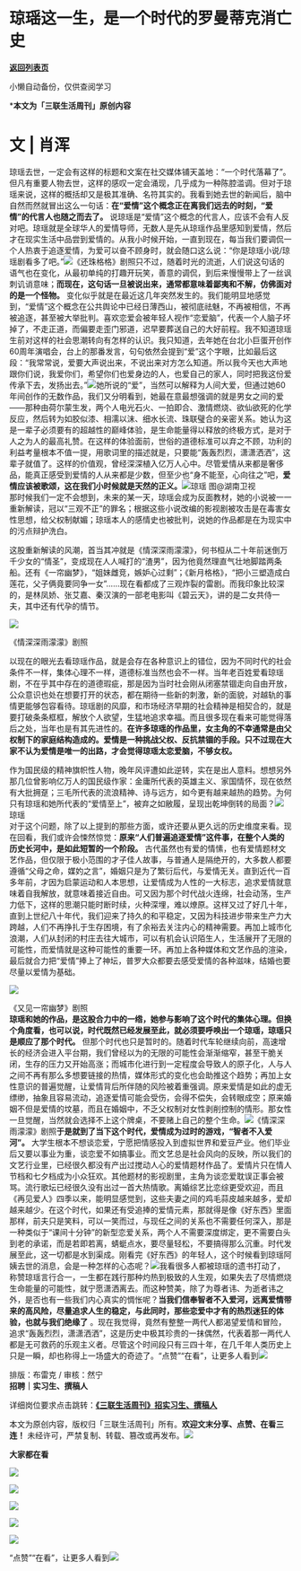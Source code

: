 # 琼瑶这一生，是一个时代的罗曼蒂克消亡史

[**返回列表页**](/gzh/三联生活周刊)

小懒自动备份，仅供查阅学习

***本文为「三联生活周刊」原创内容**

#  文 | 肖浑

琼瑶去世，一定会有这样的标题和文案在社交媒体铺天盖地：“一个时代落幕了”。但凡有重要人物去世，这样的感叹一定会涌现，几乎成为一种陈腔滥调。但对于琼瑶来说，这样的概括却又是极其准确、名符其实的。我看到她去世的新闻后，脑中自然而然就冒出这么一句话：**在“爱情”这个概念正在离我们远去的时刻，“爱情”的代言人也随之而去了。**
说琼瑶是“爱情”这个概念的代言人，应该不会有人反对吧。琼瑶就是全球华人的爱情导师，无数人是先从琼瑶作品里感知到爱情，然后才在现实生活中品尝到爱情的。从我小时候开始，一直到现在，每当我们要调侃一个人热衷于追逐爱情，为爱可以奋不顾身时，就会随口这么说：“你是琼瑶小说/琼瑶剧看多了吧。”![](https://mmbiz.qpic.cn/mmbiz_jpg/c2Sib3Mp7pOMXZibqjBUialAVZibwZWaeoH1CvkTN70zrflHZw3V1wVj8AsL8SQfgDU1eYnNtichmKWzrpMSRMlGZng/640?wx_fmt=jpeg&from;=appmsg)《还珠格格》剧照只不过，随着时光的流逝，人们说这句话的语气也在变化，从最初单纯的打趣开玩笑，善意的调侃，到后来慢慢带上了一丝讽刺讥诮意味；**而现在，这句话一旦被说出来，通常都意味着鄙夷和不解，仿佛面对的是一个怪物。**
变化似乎就是在最近这几年突然发生的。我们能明显地感觉到，“爱情”这个概念在公共舆论中已经日薄西山，被彻底祛魅，不再被相信，不再被追逐，甚至被大举批判。喜欢恋爱会被年轻人视作“恋爱脑”，代表一个人脑子坏掉了，不走正道，而偏要走歪门邪道，迟早要葬送自己的大好前程。我不知道琼瑶生前对这样的社会思潮转向有怎样的认识。我只知道，去年她在台北小巨蛋开创作60周年演唱会，台上的那番发言，句句依然会提到“爱”这个字眼，比如最后这段：“我常常说，爱要大声说出来，不说出来对方怎么知道。所以我今天也大声地跟你们说，我爱你们，希望你们也爱身边的人，也爱自己的家人，同时把我这份爱传承下去，发扬出去。”![](https://mmbiz.qpic.cn/mmbiz_jpg/c2Sib3Mp7pOMXZibqjBUialAVZibwZWaeoH1ibwiapVLuMCT7L7wvVjI67dvROnNICqFqB8KMfiaRm5icnR6icWzIOPcicpA/640?wx_fmt=jpeg&from;=appmsg)她所说的“爱”，当然可以解释为人间大爱，但通过她60年间创作的无数作品，我们又分明看到，她最在意最想强调的就是男女之间的爱——那种由荷尔蒙生发，两个人电光石火、一拍即合、激情燃烧、欲仙欲死的化学反应，然后转为如胶似漆、相濡以沫、细水长流、珠联璧合的亲密关系。她认为这是一辈子必须要有的超越性的巅峰体验，是生命能量得以释放的终极方式，是对于人之为人的最高礼赞。在这样的体验面前，世俗的道德标准可以弃之不顾，功利的利益考量根本不值一提，用歌词里的描述就是，只要能“轰轰烈烈，潇潇洒洒”，这辈子就值了。这样的价值观，曾经深深植入亿万人心中。尽管爱情从来都是奢侈品，能真正感受到爱情的人从来都是少数，但至少也“身不能至，心向往之”吧，**爱情应该被歌颂，这在我们小时候就是天然的正义。**![](https://mmbiz.qpic.cn/mmbiz_jpg/c2Sib3Mp7pOMXZibqjBUialAVZibwZWaeoH1fMgcYn6lU0SfyRrbzjo9WcdVBAlnQZ00dYsEN6n7HUqhtr9vePXsuw/640?wx_fmt=jpeg&from;=appmsg)琼瑶
图@湖南卫视  
那时候我们一定不会想到，未来的某一天，琼瑶会成为反面教材，她的小说被一一重新解读，冠以“三观不正”的罪名；根据这些小说改编的影视剧被攻击是在毒害女性思想，给父权制献媚；琼瑶本人的感情史也被批判，说她的作品都是在为现实中的污点辩护洗白。

这股重新解读的风潮，首当其冲就是《情深深雨濛濛》，何书桓从二十年前迷倒万千少女的“情圣”，变成现在人人喊打的“渣男”，因为他竟然理直气壮地脚踏两条船。还有《一帘幽梦》，“姐妹雌竞，嫉妒心过剩”；《新月格格》，“把小三塑造成白莲花，父子俩竟要同争一女”……现在看都成了三观炸裂的雷剧。而我印象比较深的，是林凤娇、张艾嘉、秦汉演的一部老电影叫《碧云天》，讲的是二女共侍一夫，其中还有代孕的情节。

![](https://mmbiz.qpic.cn/mmbiz_jpg/c2Sib3Mp7pOMXZibqjBUialAVZibwZWaeoH1ZECHQ0yMRStGOF6QfJBWmWPyebvt506zRd3XuW5RsTiavhomMMVXJhw/640?wx_fmt=jpeg&from;=appmsg)

《情深深雨濛濛》剧照

以现在的眼光去看琼瑶作品，就是会存在各种意识上的错位，因为不同时代的社会条件不一样，集体心理不一样，道德标准当然也会不一样。当年老百姓爱看琼瑶剧，不在乎其中存在的道德瑕疵，那是因为当时社会刚从闭塞禁锢走向自由开放，公众意识也处在想要打开的状态，都在期待一些新的刺激，新的面貌，对越轨的事情更能够包容看待。琼瑶剧的风靡，和市场经济早期的社会精神是相契合的，就是要打破条条框框，解放个人欲望，生猛地追求幸福。而且很多现在看来可能觉得落后之处，当年也是有其先进性的。**在许多琼瑶的作品里，女主角的不幸通常是由父权制下的家庭结构造成的。爱情是一种挑战父权、反抗禁锢的手段。只不过现在大家不认为爱情是唯一的出路，才会觉得琼瑶太恋爱脑，不够女权。**

作为国民级的精神旗帜性人物，晚年风评遭如此逆转，实在是出人意料。想想另外那几位曾影响亿万人的国民级作家：金庸所代表的英雄主义、家国情怀，现在依然有大批拥趸；三毛所代表的流浪精神、诗与远方，如今更有越来越热的趋势。为何只有琼瑶和她所代表的“爱情至上”，被弃之如敝履，呈现出乾坤倒转的局面？![](https://mmbiz.qpic.cn/mmbiz_jpg/c2Sib3Mp7pOMXZibqjBUialAVZibwZWaeoH1yemVeGsUaqpfrVRGXr2HXI9jzdU9V9E9bysjX2oCWescHAFAKOH3fg/640?wx_fmt=jpeg&from;=appmsg)琼瑶  
对于这个问题，除了以上提到的那些方面，或许还要从更久远的历史维度来看。现在回看，我们或许会悚然惊觉：**原来“人们普遍追逐爱情”这件事，在整个人类的历史长河中，是如此短暂的一个阶段。**
古代虽然也有爱的情愫，也有爱情题材文艺作品，但仅限于极小范围的才子佳人故事，与普通人是隔绝开的，大多数人都要遵循“父母之命，媒妁之言”，婚姻只是为了繁衍后代，与爱情无关。直到近代一百多年前，才因为启蒙运动和人本思想，让爱情成为人性的一大标志，追求爱情就意味着自我解放，就意味着接近自由。可又因为那个时代战火连绵，社会动荡，生产力低下，这样的思潮只能时断时续，火种深埋，难以燎原。这样又过了好几十年，直到上世纪八十年代，我们迎来了持久的和平稳定，又因为科技进步带来生产力大跨越，人们不再挣扎于生存困境，有了余裕去关注内心的精神需要。再加上城市化浪潮，人们从封闭的村庄去往大城市，可以有机会认识陌生人，生活展开了无限的可能性，而爱情就是这种可能性的重要一环。再加上各种媒体和文艺作品的渲染，最后就合力把“爱情”捧上了神坛，普罗大众都要去感受爱情的各种滋味，结婚也要尽量以爱情为基础。

![](https://mmbiz.qpic.cn/mmbiz_jpg/c2Sib3Mp7pOMXZibqjBUialAVZibwZWaeoH1yI1dNfubrmevpNxEkDYicJnCA0dIr2Wvw5WyCXVSYNspBH5bRNXPyUQ/640?wx_fmt=jpeg&from;=appmsg)

《又见一帘幽梦》剧照  
**琼瑶和她的作品，是这股合力中的一绺，她参与影响了这个时代的集体心理。但换个角度看，也可以说，时代既然已经发展至此，就必须要呼唤出一个琼瑶，琼瑶只是顺应了那个时代。**
但那个时代也只是暂时的。随着时代车轮继续向前，高速增长的经济会进入平台期，我们曾经以为的无限的可能性会渐渐缩窄，甚至干脆关闭，生存的压力又开始高涨；而城市化进行到一定程度会导致人的原子化，人与人之间不再有那么多想要链接的热情，媒体形式的变化也会助推这个趋势；再加上女性意识的普遍觉醒，让爱情背后所伴随的风险被着重强调。原来爱情是如此的虚无缥缈，抽象且容易流动，追逐爱情可能会受伤，会得不偿失，会转眼成空；原来婚姻不但是爱情的坟墓，而且在婚姻中，不乏父权制对女性剥削控制的情形。那女性一旦觉醒，当然就会选择不上这个牌桌，不要赌上自己的整个生命。![](https://mmbiz.qpic.cn/mmbiz_jpg/c2Sib3Mp7pOMXZibqjBUialAVZibwZWaeoH1ERToibJFFSzQhCMKWYzKjj00pJb12mmRKHpjU0Tkbh31BPicDdgjcy4g/640?wx_fmt=jpeg&from;=appmsg)《情深深雨濛濛》剧照**于是就到了当下这个时代，爱情成为过时的游戏，“智者不入爱河”。**
大学生根本不想谈恋爱，宁愿把情感投入到虚拟世界和爱豆产业。他们毕业后又要以事业为重，谈恋爱不如搞事业。而文艺总是社会风向的反映，所以我们的文艺行业里，已经很久都没有产出过搅动人心的爱情题材作品了。爱情片只在情人节档和七夕档成为小众狂欢。其他题材的影视剧里，主角为谈恋爱耽误正事会被骂。流行歌坛已经很久没有出过一首大热情歌。离婚综艺比恋综更受欢迎，而且《再见爱人》四季以来，能明显感觉到，这些夫妻之间的鸡毛蒜皮越来越多，爱却越来越少。在这个时代，如果还有受追捧的爱情元素，那就得是像《好东西》里面那样，前夫只是笑料，可以一笑而过，与现任之间的关系也不需要任何深入，那是一种类似于“课间十分钟”的新型恋爱关系，两个人不需要深度绑定，更不需要白头到老的承诺，而是若即若离，蜻蜓点水，要尽量轻松，不要搞得那么沉重。时代发展至此，这一切都是水到渠成。刚看完《好东西》的年轻人，这个时候看到琼瑶阿姨去世的消息，会是一种怎样的心态呢？![](https://mmbiz.qpic.cn/mmbiz_jpg/VkpaUkchBmWibibpsop8p2je2Hm2Jvv1CVb2HBWNiagMN9KKNdqAkOHbb2IDLosmmlYTxr2LVKXictVwfnUzXqgLQw/640?wx_fmt=other&from;=appmsg&tp;=webp&wxfrom;=5&wx;_lazy=1&wx;_co=1)我看很多人都被琼瑶的遗书打动了，称赞琼瑶言行合一，一生都在践行那种灼热到极致的人生观，如果失去了尽情燃烧生命能量的可能性，就宁愿潇洒离去。而这种赞美，除了为尊者讳、为逝者讳之外，是否也有一些我们内心真实的惆怅呢？**当我们信奉智者不入爱河，远离爱情带来的高风险，尽量追求人生的稳定，与此同时，那些恋爱中才有的热烈迷狂的体验，也就与我们绝缘了**
。现在我觉得，竟然有整整一两代人都渴望爱情和冒险，追求“轰轰烈烈，潇潇洒洒”，这是历史中极其珍贵的一抹偶然，代表着那一两代人都是无可救药的乐观主义者。尽管这个时间段只有三四十年，在几千年人类历史上只是一瞬，却也称得上一场盛大的奇迹了。“点赞”“在看”，让更多人看到![](https://mmbiz.qpic.cn/mmbiz_gif/c2Sib3Mp7pON9hkSZwdTibRHNZSMPyiapUCHJwlyoZVBC3SfmPmF0VKjkm3NiaToQloHFJ6icyicqZnqgXp6pSQJt5gg/640?wx_fmt=gif&from;=appmsg&wxfrom;=5&wx;_lazy=1&tp;=wxpic)  
  
  
  
  
  
排版：布雷克 / 审核：然宁  
**招聘｜实习生、撰稿人**  

详细岗位要求点击跳转：[**《三联生活周刊》招实习生、撰稿人**](http://mp.weixin.qq.com/s?__biz=MTc5MTU3NTYyMQ==&mid=2651136871&idx=3&sn=f1c0777fe9d31881e5dfca68ebc2937f&chksm=5907324d6e70bb5b3546dfe1c7b31b5fe05664bebbf36356ba9a1a352e0678444cad62875ad4&scene=21#wechat_redirect)

本文为原创内容，版权归「三联生活周刊」所有。**欢迎文末分享、点赞、在看三连！**
未经许可，严禁复制、转载、篡改或再发布。![](https://mmbiz.qpic.cn/sz_mmbiz_png/Gg7Qtoh7Aic9ZTmAdCc80b4nD7xicgPt863QWU7oNswDx19XrjfTtSl8QwatY2EEZGuNd1WRRiapDZjcDhTnNYmBg/640?wx_fmt=other&wxfrom;=5&wx;_lazy=1&wx;_co=1&retryload;=1&tp;=webp)

**大家都在看**

  

[![](https://mmbiz.qpic.cn/mmbiz_jpg/c2Sib3Mp7pOO3xPxIedttEV70o9vfc75x8KhcjZblL7XK1Mg65poHbib0r5rUZXrksFL6IsFibykG6sKlmfIb72jg/640?wx_fmt=jpeg&from;=appmsg&wxfrom;=5&wx;_lazy=1&wx;_co=1&tp;=wxpic)](http://mp.weixin.qq.com/s?__biz=MTc5MTU3NTYyMQ==&mid=2651466051&idx=1&sn=5e1c1f01e24ee155c8d51ca046f313fc&chksm=590838696e7fb17f6a12755682ed64beed18fa2f5d1e80dcdedada0f99d7e12093fa55e5eecf&scene=21#wechat_redirect)

[![](https://mmbiz.qpic.cn/mmbiz_jpg/c2Sib3Mp7pOOKibUDEibFR9PkRdeItMBj1NQk54C4icdV3zX6iaP0JhhLJicqsbO12bKqDZYzoDEwtdCTiaO8lGNavuGQ/640?wx_fmt=jpeg&wxfrom;=5&wx;_lazy=1&wx;_co=1&tp;=wxpic)](https://mp.weixin.qq.com/s?__biz=MTc5MTU3NTYyMQ==&mid=2651473697&idx=1&sn=04152b8aff3575036c0e234a138805fa&scene=21#wechat_redirect)

[](https://mp.weixin.qq.com/s?__biz=MTc5MTU3NTYyMQ==&mid=2651477140&idx=1&sn=16217cdc7b5dc5a7937a1d55569b9958&scene=21#wechat_redirect)[![](https://mmbiz.qpic.cn/mmbiz_jpg/c2Sib3Mp7pOMbCIHcq4TZBiaTklXwPgP6iaYFHHPHtYQajgXztiafRjJlXZV4nwY2BZ4ocTee64YMpLGe528SX3eCQ/640?wx_fmt=jpeg&from;=appmsg&wxfrom;=5&wx;_lazy=1&wx;_co=1&tp;=wxpic)](https://mp.weixin.qq.com/s?__biz=MTc5MTU3NTYyMQ==&mid=2651477709&idx=1&sn=b523c39408dc43ce45a73ff5a4076b07&scene=21#wechat_redirect)

  

![](https://mmbiz.qpic.cn/sz_mmbiz_png/Gg7Qtoh7Aic9ZTmAdCc80b4nD7xicgPt86k1kgpU51hWCHjV92ryhVW35PLCvLhxLw9XDhXjgeDyZhHSx5EbRcfg/640?wx_fmt=other&wxfrom;=13&wx;_lazy=1&wx;_co=1&retryload;=2&tp;=webp)

  
[![](https://mmbiz.qpic.cn/mmbiz_jpg/c2Sib3Mp7pONuwrdetOsWUZLdDE1J39mLibBBe0vPzCKS1topq8p9JgG9O86KDCNS3SZl7Paa1d80gvHIBg9C0cw/640?wx_fmt=jpeg&from;=appmsg&wxfrom;=13&wx;_lazy=1&wx;_co=1&tp;=wxpic)]()  
  
“点赞”“在看”，让更多人看到![](https://mmbiz.qpic.cn/mmbiz_gif/c2Sib3Mp7pON9hkSZwdTibRHNZSMPyiapUCHJwlyoZVBC3SfmPmF0VKjkm3NiaToQloHFJ6icyicqZnqgXp6pSQJt5gg/640?wx_fmt=gif&from;=appmsg&wxfrom;=13&wx;_lazy=1&tp;=wxpic)

